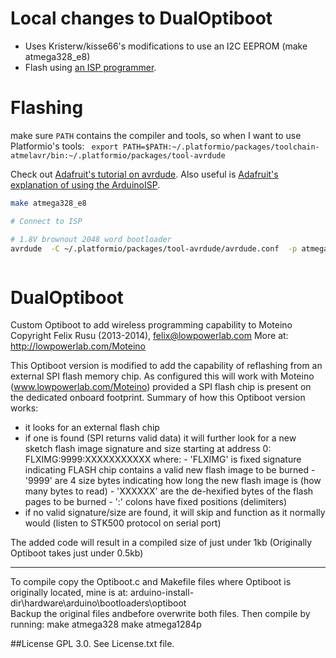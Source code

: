 Local changes to DualOptiboot
============================

- Uses Kristerw/kisse66's modifications to use an I2C EEPROM (make atmega328_e8)
- Flash using [an ISP programmer](https://www.pragti.ch/computer%20stuff/2018/09/10/Uploading_bootloader_Pro_Mini/).

Flashing
========

make sure `PATH` contains the compiler and tools, so when I want to use Platformio's tools:
` export PATH=$PATH:~/.platformio/packages/toolchain-atmelavr/bin:~/.platformio/packages/tool-avrdude`

Check out [Adafruit's tutorial on avrdude](http://www.ladyada.net/learn/avr/avrdude.html). Also useful is [Adafruit's explanation of using the ArduinoISP](https://learn.adafruit.com/arduino-tips-tricks-and-techniques/arduinoisp).


```sh
make atmega328_e8

# Connect to ISP

# 1.8V brownout 2048 word bootloader
avrdude  -C ~/.platformio/packages/tool-avrdude/avrdude.conf  -p atmega328p -c arduino -P /dev/ttyUSB0 -b 19200 -U flash:w:optiboot_atmega328p_e8.hex  -U hfuse:w:0xD8:m -U lfuse:w:0xFF:m -U efuse:w:0xFE:m 



```


DualOptiboot
============

Custom Optiboot to add wireless programming capability to Moteino
Copyright Felix Rusu (2013-2014), felix@lowpowerlab.com
More at: http://lowpowerlab.com/Moteino

This Optiboot version is modified to add the capability of reflashing 
from an external SPI flash memory chip. As configured this will work 
with Moteino (www.lowpowerlab.com/Moteino) provided a SPI flash chip
is present on the dedicated onboard footprint.
Summary of how this Optiboot version works:
- it looks for an external flash chip
- if one is found (SPI returns valid data) it will further look
  for a new sketch flash image signature and size
  starting at address 0:   FLXIMG:9999:XXXXXXXXXXX
  where: - 'FLXIMG' is fixed signature indicating FLASH chip
           contains a valid new flash image to be burned
         - '9999' are 4 size bytes indicating how long the
           new flash image is (how many bytes to read)
         - 'XXXXXX' are the de-hexified bytes of the flash 
           pages to be burned
         - ':' colons have fixed positions (delimiters)
- if no valid signature/size are found, it will skip and
  function as it normally would (listen to STK500 protocol on serial port)

The added code will result in a compiled size of just under 1kb
(Originally Optiboot takes just under 0.5kb)

-------------------------------------------------------------------------------------------------------------

To compile copy the Optiboot.c and Makefile files where Optiboot is originally located, mine is at:
arduino-install-dir\hardware\arduino\bootloaders\optiboot\
Backup the original files andbefore overwrite both files.
Then compile by running:
make atmega328
make atmega1284p

##License
GPL 3.0. See License.txt file.
